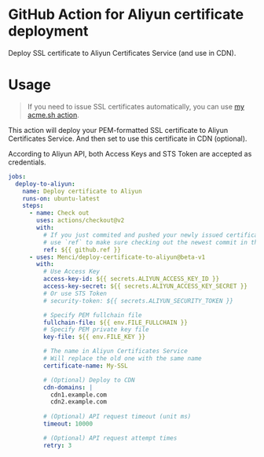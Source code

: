 # GitHub Action for Aliyun certificate deployment

Deploy SSL certificate to Aliyun Certificates Service (and use in CDN).

# Usage

> If you need to issue SSL certificates automatically, you can use [my acme.sh action](https://github.com/marketplace/actions/issue-ssl-certificate).

This action will deploy your PEM-formatted SSL certificate to Aliyun Certificates Service. And then set to use this certificate in CDN (optional).

According to Aliyun API, both Access Keys and STS Token are accepted as credentials.

```yaml
jobs:
  deploy-to-aliyun:
    name: Deploy certificate to Aliyun
    runs-on: ubuntu-latest
    steps:
      - name: Check out
        uses: actions/checkout@v2
        with:
          # If you just commited and pushed your newly issued certificate to this repo in a previous job,
          # use `ref` to make sure checking out the newest commit in this job
          ref: ${{ github.ref }}
      - uses: Menci/deploy-certificate-to-aliyun@beta-v1
        with:
          # Use Access Key
          access-key-id: ${{ secrets.ALIYUN_ACCESS_KEY_ID }}
          access-key-secret: ${{ secrets.ALIYUN_ACCESS_KEY_SECRET }}
          # Or use STS Token
          # security-token: ${{ secrets.ALIYUN_SECURITY_TOKEN }}

          # Specify PEM fullchain file
          fullchain-file: ${{ env.FILE_FULLCHAIN }}
          # Specify PEM private key file
          key-file: ${{ env.FILE_KEY }}

          # The name in Aliyun Certificates Service
          # Will replace the old one with the same name
          certificate-name: My-SSL

          # (Optional) Deploy to CDN
          cdn-domains: |
            cdn1.example.com
            cdn2.example.com
        
          # (Optional) API request timeout (unit ms)
          timeout: 10000

          # (Optional) API request attempt times
          retry: 3
```
